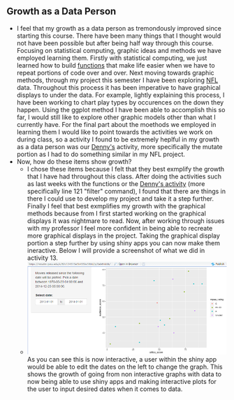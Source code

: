 ## Growth as a Data Person
- I feel that my growth as a data person as tremondously improved since starting this course. There have been many things that I thought would not have been possible but after being half way through this course. Focusing on statistical computing, graphic ideas and methods we have employed learning them. Firstly with statistical computing, we just learned how to build [functions](https://github.com/JADunivan5/activity09-functions-intro/blob/main/activity09-functions-intro.md) that make life easier when we have to repeat portions of code over and over. Next moving towards graphic methods, through my project this semester I have been exploring [NFL](https://github.com/JADunivan5/STA418_Project/blob/main/NFL_Project.Rmd) data. Throughout this process it has been imperative to have graphical displays to under the data. For example, lightly explaining this process, I have been working to chart play types by occurences on the down they happen. Using the ggplot method I have been able to accomplish this so far, I would still like to explore other graphic models other than what I currently have. For the final part about the moethods we employed in learning them I would like to point towards the activities we work on during class, so a activity I found to be extremely heplful in my growth as a data person was our [Denny's](https://github.com/JADunivan5/activity07-joins/blob/main/activity07-joins.Rmd) activity, more specifically the mutate portion as I had to do something similar in my NFL project.
- Now, how do these items show growth?
  - I chose these items because I felt that they best exmplify the growth that I have had throughout this class. After doing the activities such as last weeks with the functions or the [Denny's activity](https://github.com/JADunivan5/activity07-joins/blob/main/activity07-joins.Rmd) (more specifically line 121 "filter" command), I found that there are things in there I could use to develop my project and take it a step further. Finally I feel that best exmplifies my growth with the graphical methods because from I first started working on the graphical displays it was nightmare to read. Now, after working through issues with my professor I feel more confident in being able to recreate more graphical displays in the project. Taking the graphical display portion a step further by using shiny apps you can now make them ineractive. Below I will provide a screenshot of what we did in activity 13.
  - ![alt text](ShinyAppEx.png "Title")  
As you can see this is now interactive, a user within the shiny app would be able to edit the dates on the left to change the graph. This shows the growth of going from non interactive graphs with data to now being able to use shiny apps and making interactive plots for the user to input desired dates when it comes to data. 
